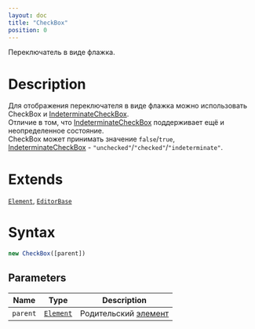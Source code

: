 ```yaml
---
layout: doc
title: "CheckBox"
position: 0
---
```


Переключатель в виде флажка.

# Description

Для отображения переключателя в виде флажка можно использовать CheckBox и [IndeterminateCheckBox](../IndeterminateCheckBox/).   
Отличие в том, что [IndeterminateCheckBox](../IndeterminateCheckBox/) поддерживает ещё и неопределенное состояние.   
CheckBox может принимать значение `false`/`true`,   
[IndeterminateCheckBox](../IndeterminateCheckBox/) - `"unchecked"`/`"checked"`/`"indeterminate"`.

# Extends

[`Element`](../../Core/Elements/Element), [`EditorBase`](../EditorBase/)

# Syntax

```js
new CheckBox([parent])
```

## Parameters

|Name|Type|Description|
|----|----|-----------|
|`parent`|[`Element`](../../Core/Elements/Element)|Родительский [элемент](../../Core/Elements/Element)|
